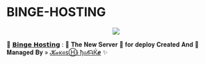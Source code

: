 # BINGE-HOSTING
<p align="center"><a href="https://t.me/SIXTH_H0KAGE"><img src="https://telegra.ph/file/3de658a4664710c9aaa26.jpg"></a></p>

🥀 [𝗕𝗶𝗻𝗴𝗲 𝗛𝗼𝘀𝘁𝗶𝗻𝗴](https://t.me/Otaku_Binge) : 🍁 𝐓𝐡𝐞 𝐍𝐞𝐰 𝐒𝐞𝐫𝐯𝐞𝐫 📡 𝐟𝐨𝐫 𝐝𝐞𝐩𝐥𝐨𝐲
𝐂𝐫𝐞𝐚𝐭𝐞𝐝 𝐀𝐧𝐝 💞 𝐌𝐚𝐧𝐚𝐠𝐞𝐝 𝐁𝐲 » [𝓚𝒶кคѕⒽᎥ ђ𝔞𝓉ᗩЌ𝒆](https://t.me/SIXTH_H0KAGE) ✨
